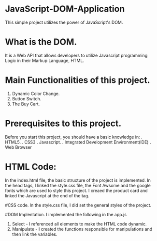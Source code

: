 # JavaScript-DOM-Application
This simple project utilizes the power of JavaScript's DOM.
# What is the DOM.
It is a Web API that allows developers to utilize Javascript programming Logic in their Markup Language, HTML.
# Main Functionalities of this project.
1. Dynamic Color Change.
2. Button Switch.
3. The Buy Cart.

# Prerequisites to this project.
Before you start this project, you should have a basic knowledge in:
. HTML5.
. CSS3
. Javascript.
. Integrated Development Environment(IDE)
. Web Browser

# HTML Code:
In the index.html file, the basic structure of the project is implemented.
In the head tags, I linked the style.css file, the Font Awsome and the google fonts which are used to style this project.
I creaed the product card and linked the Javascript at the end of the <body> tag.

#CSS code.
In the style.css file, I did set the general styles of the project.

#DOM Implentation.
I implemented the following in the app.js
1. Select - I referenced all elements to make the HTML code dynamic.
2. Manipulate - I created the functions responsible for manipulations and then link the variables.
